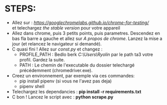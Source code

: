 # STEPS:
- Allez sur : *https://googlechromelabs.github.io/chrome-for-testing/*  
et telechargez *the stable version* pour votre appareil
- Allez dans chrome, puis 3 petits points, puis parametres. Descendez en bas fla barre a gauche et allez sur *A propos de chrome*. Lanzez la mise a jour (et relancez le navigateur si demandé).
- C quasi fini ! Allez sur *const.py* et changez :
    - PROFILE_PATH : Bedlo berk *C:\\Users\\Ryolin* par le path ta3 votre profil. Gardez la suite.
    - PATH : Le chemin de l'executable du dossier telechargé précédemment (chromedriver.exe).
- Creez un environnement, par exemple via ces commandes:
    - pip install pipenv (si vous ne l'avez pas deja)
    - pipenv shell
- Telechargez les dependancies : **pip install -r requirements.txt**
- C bon ! Lancez le script avec : **python scrape.py**